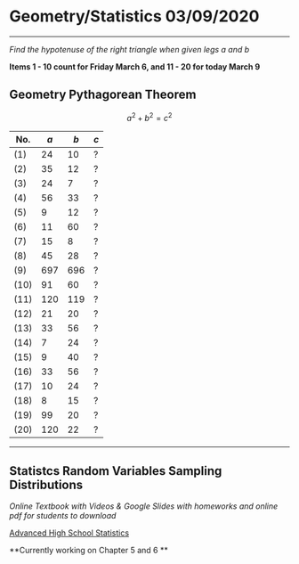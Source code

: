 # Geometry/Statistics 03/09/2020 

---
*Find the hypotenuse of the right triangle when given legs a and b*

**Items 1 - 10 count for Friday March 6, and 11 - 20 for today March 9**

## Geometry Pythagorean Theorem
$$a^{2} + b^{2} = c^{2}$$


| No. | *a* | *b* | *c* |
|-|-|-|-|
|(1) | 24 | 10 | ? |
| (2) | 35 | 12 | ? |
| (3) | 24 | 7 | ? |
| (4) | 56 | 33 | ? |
| (5) | 9 | 12 | ? |
| (6) | 11 | 60 | ? |
| (7) | 15 | 8 | ? |
| (8) | 45 | 28 | ? |
| (9) | 697 | 696 | ? |
| (10) | 91 | 60 | ? |
| (11) | 120 | 119 | ? |
| (12) | 21 | 20 | ? |
| (13) | 33 | 56 | ? |
| (14) | 7 | 24 | ? |
| (15) | 9 | 40 | ? |
| (16) | 33 | 56 | ? |
| (17) | 10 | 24 | ? |
| (18) | 8 | 15 | ? |
| (19) | 99 | 20 | ? |
| (20) | 120 | 22 | ? |

---

## Statistcs Random Variables Sampling Distributions

*Online Textbook with Videos & Google Slides with homeworks and online pdf for students to download* 

[Advanced High School Statistics](https://www.openintro.org/book/ahss/)

**Currently working on Chapter 5 and 6 **

